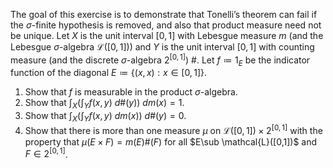 The goal of this exercise is to demonstrate that Tonelli’s theorem can fail if the $\sigma$-finite hypothesis is removed, and also that product measure need not be unique. Let $X$ is the unit interval $[0,1]$ with Lebesgue measure $m$ (and the Lebesgue $\sigma$-algebra $\mathcal{L}([0,1])$) and $Y$ is the unit interval $[0,1]$ with counting measure (and the discrete $\sigma$-algebra $2 ^{[0,1]}$) $\#$. Let $f\coloneqq 1_E$ be the indicator function of the diagonal $E\coloneqq \{(x,x):x\in [0,1]\}$.
1. Show that $f$ is measurable in the product $\sigma$-algebra.
2. Show that $\int _X (\int _Y f(x,y)\ d\#(y)) \ dm(x)=1$.
3. Show that $\int _X (\int _Y f(x,y)\ dm(x)) \ d\#(y)=0$.
4. Show that there is more than one measure $\mu$ on $\mathcal{L}([0,1])\times 2 ^{[0,1]}$ with the property that $\mu(E\times F)=m(E)\#(F)$ for all $E\sub \mathcal{L}([0,1])$ and $F\in 2 ^{[0,1]}$.